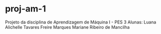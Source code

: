 # proj-am-1
Projeto da disciplina de Aprendizagem de Máquina I - PES 3
Alunas: Luana Alichelle Tavares Freire Marques
      	Mariane Ribeiro de Mancilha
